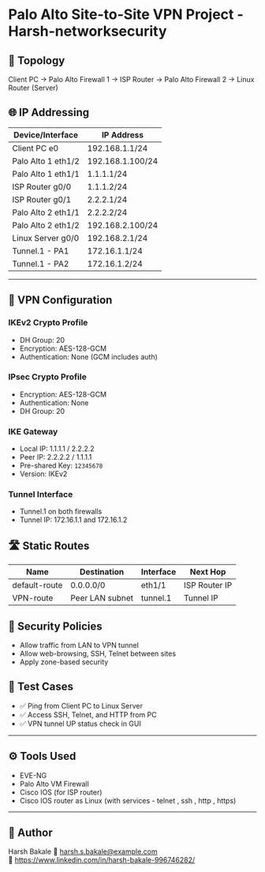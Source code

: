 # Palo Alto Site-to-Site VPN Project - Harsh-networksecurity

## 🧩 Topology

Client PC → Palo Alto Firewall 1 → ISP Router → Palo Alto Firewall 2 → Linux Router (Server)

## 🌐 IP Addressing

| Device/Interface         | IP Address        |
|--------------------------|-------------------|
| Client PC e0             | 192.168.1.1/24    |
| Palo Alto 1 eth1/2       | 192.168.1.100/24  |
| Palo Alto 1 eth1/1       | 1.1.1.1/24        |
| ISP Router g0/0          | 1.1.1.2/24        |
| ISP Router g0/1          | 2.2.2.1/24        |
| Palo Alto 2 eth1/1       | 2.2.2.2/24        |
| Palo Alto 2 eth1/2       | 192.168.2.100/24  |
| Linux Server g0/0        | 192.168.2.1/24    |
| Tunnel.1 - PA1           | 172.16.1.1/24     |
| Tunnel.1 - PA2           | 172.16.1.2/24     |
------------------------------------------------
## 🔐 VPN Configuration

### IKEv2 Crypto Profile
- DH Group: 20
- Encryption: AES-128-GCM
- Authentication: None (GCM includes auth)

### IPsec Crypto Profile
- Encryption: AES-128-GCM
- Authentication: None
- DH Group: 20

### IKE Gateway
- Local IP: 1.1.1.1 / 2.2.2.2
- Peer IP: 2.2.2.2 / 1.1.1.1
- Pre-shared Key: `12345678`
- Version: IKEv2

### Tunnel Interface
- Tunnel.1 on both firewalls
- Tunnel IP: 172.16.1.1 and 172.16.1.2

## 🛣️ Static Routes

| Name         | Destination     | Interface | Next Hop       |
|--------------|------------------|------------|----------------|
| default-route| 0.0.0.0/0       | eth1/1    | ISP Router IP  |
| VPN-route    | Peer LAN subnet | tunnel.1  | Tunnel IP      |

## 🔐 Security Policies

- Allow traffic from LAN to VPN tunnel
- Allow web-browsing, SSH, Telnet between sites
- Apply zone-based security

## 🔎 Test Cases

- ✅ Ping from Client PC to Linux Server
- ✅ Access SSH, Telnet, and HTTP from PC
- ✅ VPN tunnel UP status check in GUI

---

## ⚙️ Tools Used
- EVE-NG
- Palo Alto VM Firewall
- Cisco IOS (for ISP router)
- Cisco IOS router as Linux  (with services - telnet , ssh , http , https)

---

## 🔗 Author
Harsh Bakale 
📧 harsh.s.bakale@example.com  
💼 https://www.linkedin.com/in/harsh-bakale-996746282/ 

